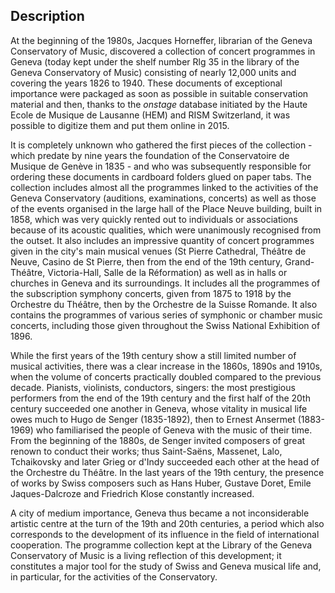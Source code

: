 ## Description
At the beginning of the 1980s, Jacques Horneffer, librarian of the Geneva Conservatory of Music, discovered a collection of concert programmes in Geneva (today kept under the shelf number Rlg 35 in the library of the Geneva Conservatory of Music) consisting of nearly 12,000 units and covering the years 1826 to 1940. These documents of exceptional importance were packaged as soon as possible in suitable conservation material and then, thanks to the _onstage_ database initiated by the Haute Ecole de Musique de Lausanne (HEM) and RISM Switzerland, it was possible to digitize them and put them online in 2015.

It is completely unknown who gathered the first pieces of the collection - which predate by nine years the foundation of the Conservatoire de Musique de Genève in 1835 - and who was subsequently responsible for ordering these documents in cardboard folders glued on paper tabs. The collection includes almost all the programmes linked to the activities of the Geneva Conservatory (auditions, examinations, concerts) as well as those of the events organised in the large hall of the Place Neuve building, built in 1858, which was very quickly rented out to individuals or associations because of its acoustic qualities, which were unanimously recognised from the outset. It also includes an impressive quantity of concert programmes given in the city's main musical venues (St Pierre Cathedral, Théâtre de Neuve, Casino de St Pierre, then from the end of the 19th century, Grand-Théâtre, Victoria-Hall, Salle de la Réformation) as well as in halls or churches in Geneva and its surroundings. It includes all the programmes of the subscription symphony concerts, given from 1875 to 1918 by the Orchestre du Théâtre, then by the Orchestre de la Suisse Romande. It also contains the programmes of various series of symphonic or chamber music concerts, including those given throughout the Swiss National Exhibition of 1896.

While the first years of the 19th century show a still limited number of musical activities, there was a clear increase in the 1860s, 1890s and 1910s, when the volume of concerts practically doubled compared to the previous decade. Pianists, violinists, conductors, singers: the most prestigious performers from the end of the 19th century and the first half of the 20th century succeeded one another in Geneva, whose vitality in musical life owes much to Hugo de Senger (1835-1892), then to Ernest Ansermet (1883-1969) who familiarised the people of Geneva with the music of their time. From the beginning of the 1880s, de Senger invited composers of great renown to conduct their works; thus Saint-Saëns, Massenet, Lalo, Tchaikovsky and later Grieg or d'Indy succeeded each other at the head of the Orchestre du Théâtre. In the last years of the 19th century, the presence of works by Swiss composers such as Hans Huber, Gustave Doret, Emile Jaques-Dalcroze and Friedrich Klose constantly increased.

A city of medium importance, Geneva thus became a not inconsiderable artistic centre at the turn of the 19th and 20th centuries, a period which also corresponds to the development of its influence in the field of international cooperation. The programme collection kept at the Library of the Geneva Conservatory of Music is a living reflection of this development; it constitutes a major tool for the study of Swiss and Geneva musical life and, in particular, for the activities of the Conservatory.
